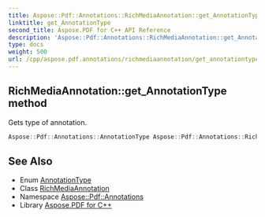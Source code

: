 ```yaml
---
title: Aspose::Pdf::Annotations::RichMediaAnnotation::get_AnnotationType method
linktitle: get_AnnotationType
second_title: Aspose.PDF for C++ API Reference
description: 'Aspose::Pdf::Annotations::RichMediaAnnotation::get_AnnotationType method. Gets type of annotation in C++.'
type: docs
weight: 500
url: /cpp/aspose.pdf.annotations/richmediaannotation/get_annotationtype/
---
```

## RichMediaAnnotation::get_AnnotationType method


Gets type of annotation.

```cpp
Aspose::Pdf::Annotations::AnnotationType Aspose::Pdf::Annotations::RichMediaAnnotation::get_AnnotationType() override
```

## See Also

* Enum [AnnotationType](../../annotationtype/)
* Class [RichMediaAnnotation](../)
* Namespace [Aspose::Pdf::Annotations](../../)
* Library [Aspose.PDF for C++](../../../)
